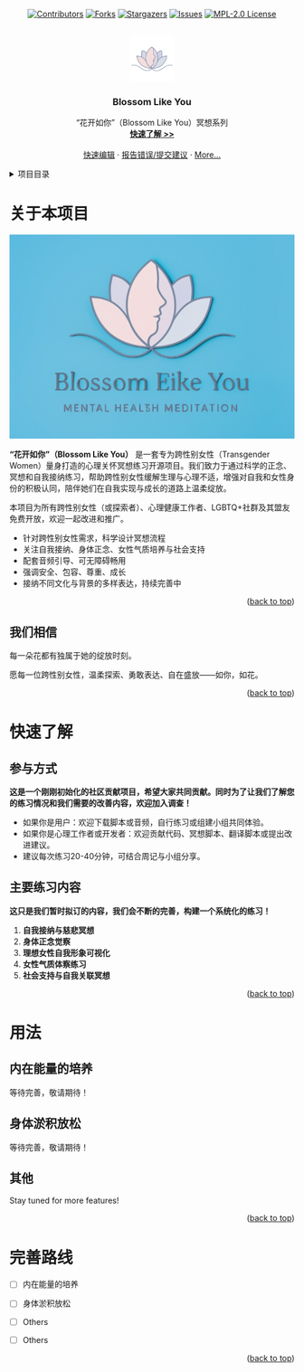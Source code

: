 <a id="readme-top"></a>

<div align="center">

[![Contributors][contributors-shield]][contributors-url]
[![Forks][forks-shield]][forks-url]
[![Stargazers][stars-shield]][stars-url]
[![Issues][issues-shield]][issues-url]
[![MPL-2.0 License][license-shield]][license-url]

</div>

<br />

<div align="center">
  <a href="https://github.com/iuu6/blossom-selves">
    <img src="images/logos/logo.png" alt="Logo" width="80" height="80">
  </a>
  <h3 align="center">Blossom Like You</h3>
  <p align="center">
    “花开如你”（Blossom Like You）冥想系列
    <br />
    <a href="https://github.com/iuu6/blossom-selves?tab=readme-ov-file#快速了解"><strong>快速了解 >></strong></a>
    <br />
    <br />
    <a href="https://github.dev/iuu6/blossom-selves">快速编辑</a>
    ·
    <a href="https://github.com/iuu6/blossom-selves/issues">报告错误/提交建议</a>
    ·
    <a href="#">More...</a>
  </p>

</div>




<details>
  <summary>项目目录</summary>
  <ol>
    <li>
      <a href="#关于本项目">关于本项目</a>
      <ul>
        <li><a href="#我们相信">我们相信</a></li>
      </ul>
    </li>
    <li>
      <a href="#快速了解">快速了解</a>
      <ul>
        <li><a href="#参与方式">参与方式</a></li>
        <li><a href="#主要练习内容">主要练习内容</a></li>
      </ul>
    </li>
    <li><a href="#用法">用法</a></li>
    <li><a href="#完善路线">完善路线</a></li>
  </ol>
</details>



# 关于本项目

<div align="center">
<img src="images/logos/product-screenshot.jpg" alt="product-screenshot" width="512" height="361">
</div>

**“花开如你”（Blossom Like You）** 是一套专为跨性别女性（Transgender Women）量身打造的心理关怀冥想练习开源项目。我们致力于通过科学的正念、冥想和自我接纳练习，帮助跨性别女性缓解生理与心理不适，增强对自我和女性身份的积极认同，陪伴她们在自我实现与成长的道路上温柔绽放。

本项目为所有跨性别女性（或探索者）、心理健康工作者、LGBTQ+社群及其盟友免费开放，欢迎一起改进和推广。

- 针对跨性别女性需求，科学设计冥想流程
- 关注自我接纳、身体正念、女性气质培养与社会支持
- 配套音频引导、可无障碍畅用
- 强调安全、包容、尊重、成长
- 接纳不同文化与背景的多样表达，持续完善中

<p align="right">(<a href="#readme-top">back to top</a>)</p>

## 我们相信

每一朵花都有独属于她的绽放时刻。

愿每一位跨性别女性，温柔探索、勇敢表达、自在盛放——如你，如花。

<p align="right">(<a href="#readme-top">back to top</a>)</p>

# 快速了解

## 参与方式

**这是一个刚刚初始化的社区贡献项目，希望大家共同贡献。同时为了让我们了解您的练习情况和我们需要的改善内容，欢迎加入调查！**

- 如果你是用户：欢迎下载脚本或音频，自行练习或组建小组共同体验。
- 如果你是心理工作者或开发者：欢迎贡献代码、冥想脚本、翻译脚本或提出改进建议。
- 建议每次练习20-40分钟，可结合周记与小组分享。

## 主要练习内容

**这只是我们暂时拟订的内容，我们会不断的完善，构建一个系统化的练习！**

1. **自我接纳与慈悲冥想**
2. **身体正念觉察**
3. **理想女性自我形象可视化**
4. **女性气质体察练习**
5. **社会支持与自我关联冥想**

<p align="right">(<a href="#readme-top">back to top</a>)</p>

# 用法

## 内在能量的培养

等待完善，敬请期待！

## 身体淤积放松

等待完善，敬请期待！

## 其他

Stay tuned for more features!

<p align="right">(<a href="#readme-top">back to top</a>)</p>

# 完善路线

- [ ] 内在能量的培养

- [ ] 身体淤积放松

- [ ] Others

- [ ] Others

<p align="right">(<a href="#readme-top">back to top</a>)</p>



[contributors-shield]: https://img.shields.io/github/contributors/iuu6/blossom-selves.svg?style=for-the-badge
[contributors-url]: https://github.com/iuu6/blossom-selves/graphs/contributors
[forks-shield]: https://img.shields.io/github/forks/iuu6/blossom-selves.svg?style=for-the-badge
[forks-url]: https://github.com/iuu6/blossom-selves/network/members
[stars-shield]: https://img.shields.io/github/stars/iuu6/blossom-selves.svg?style=for-the-badge
[stars-url]: https://github.com/iuu6/blossom-selves/stargazers
[issues-shield]: https://img.shields.io/github/issues/iuu6/blossom-selves.svg?style=for-the-badge
[issues-url]: https://github.com/iuu6/blossom-selves/issues
[license-shield]: https://img.shields.io/github/license/iuu6/blossom-selves.svg?style=for-the-badge
[license-url]: https://github.com/iuu6/blossom-selves/blob/master/LICENSE